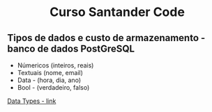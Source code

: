 <h1 align="center"> Curso Santander Code 
</h1>

## Tipos de dados e custo de armazenamento - banco de dados PostGreSQL

- Númericos (inteiros, reais)
- Textuais (nome, email)
- Data - (hora, dia, ano)
- Bool - (verdadeiro, falso)

[Data Types - link](https://www.postgresql.org/docs/14/datatype.html)

